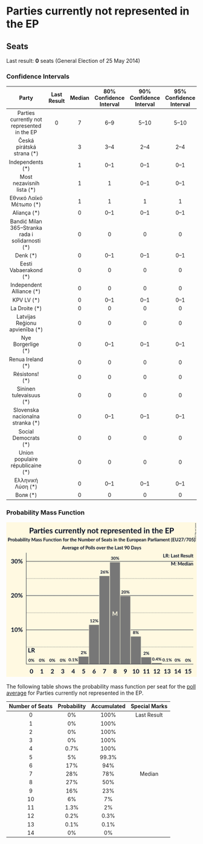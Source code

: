 # Parties currently not represented in the EP

## Seats

Last result: **0** seats (General Election of 25 May 2014)

### Confidence Intervals

| Party | Last Result | Median | 80% Confidence Interval | 90% Confidence Interval | 95% Confidence Interval | 99% Confidence Interval |
|:-----:|:-----------:|:------:|:-----------------------:|:-----------------------:|:-----------------------:|:-----------------------:|
| Parties currently not represented in the EP | 0 | 7 | 6–9 | 5–10 | 5–10 | 4–11 |
| Česká pirátská strana (*) | | 3 | 3–4 | 2–4 | 2–4 | 2–5 |
| Independents (*) | | 1 | 0–1 | 0–1 | 0–1 | 0–1 |
| Most nezavisnih lista (*) | | 1 | 1 | 0–1 | 0–1 | 0–1 |
| Εθνικό Λαϊκό Μέτωπο (*) | | 1 | 1 | 1 | 1 | 1 |
| Aliança (*) | | 0 | 0–1 | 0–1 | 0–1 | 0–1 |
| Bandić Milan 365–Stranka rada i solidarnosti (*) | | 0 | 0 | 0 | 0 | 0 |
| Denk (*) | | 0 | 0–1 | 0–1 | 0–1 | 0–1 |
| Eesti Vabaerakond (*) | | 0 | 0 | 0 | 0 | 0 |
| Independent Alliance (*) | | 0 | 0 | 0 | 0 | 0 |
| KPV LV (*) | | 0 | 0–1 | 0–1 | 0–1 | 0–1 |
| La Droite (*) | | 0 | 0 | 0 | 0 | 0 |
| Latvijas Reģionu apvienība (*) | | 0 | 0 | 0 | 0 | 0 |
| Nye Borgerlige (*) | | 0 | 0–1 | 0–1 | 0–1 | 0–1 |
| Renua Ireland (*) | | 0 | 0 | 0 | 0 | 0 |
| Résistons! (*) | | 0 | 0 | 0 | 0 | 0 |
| Sininen tulevaisuus (*) | | 0 | 0 | 0 | 0 | 0 |
| Slovenska nacionalna stranka (*) | | 0 | 0–1 | 0–1 | 0–1 | 0–1 |
| Social Democrats (*) | | 0 | 0 | 0 | 0 | 0 |
| Union populaire républicaine (*) | | 0 | 0 | 0 | 0 | 0 |
| Ελληνική Λύση (*) | | 0 | 0–1 | 0–1 | 0–1 | 0–1 |
| Воля (*) | | 0 | 0 | 0 | 0 | 0–1 |

### Probability Mass Function

![Graph with seats probability mass function not yet produced](average-seats-pmf-partiescurrentlynotrepresentedintheep.png "Seats Probability Mass Function")

The following table shows the probability mass function per seat for the [poll average](average.html) for Parties currently not represented in the EP.

| Number of Seats | Probability | Accumulated | Special Marks |
|:---------------:|:-----------:|:-----------:|:-------------:|
| 0 | 0% | 100% | Last Result |
| 1 | 0% | 100% |  |
| 2 | 0% | 100% |  |
| 3 | 0% | 100% |  |
| 4 | 0.7% | 100% |  |
| 5 | 5% | 99.3% |  |
| 6 | 17% | 94% |  |
| 7 | 28% | 78% | Median |
| 8 | 27% | 50% |  |
| 9 | 16% | 23% |  |
| 10 | 6% | 7% |  |
| 11 | 1.3% | 2% |  |
| 12 | 0.2% | 0.3% |  |
| 13 | 0.1% | 0.1% |  |
| 14 | 0% | 0% |  |


